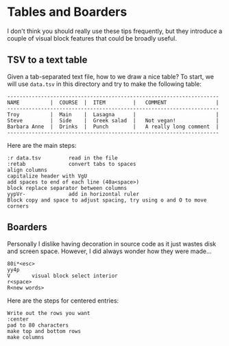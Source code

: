 # Tables and Boarders

I don't think you should really use these tips frequently, but they introduce
a couple of visual block features that could be broadly useful.

## TSV to a text table
Given a tab-separated text file, how to we draw a nice table?  To start, we will
use `data.tsv` in this directory and try to make the following table:
```
---------------------------------------------------------------------
NAME          |  COURSE  |  ITEM         |   COMMENT                |
---------------------------------------------------------------------
Troy          |  Main    |  Lasagna      |                          |
Steve         |  Side    |  Greek salad  |   Not vegan!             |
Barbara Anne  |  Drinks  |  Punch        |   A really long comment  |
---------------------------------------------------------------------
```
Here are the main steps:
```
:r data.tsv         read in the file
:retab              convert tabs to spaces
align columns
capitalize header with VgU
add spaces to end of each line (40a<space>)
block replace separator between columns
yypVr-              add in horizontal ruler
Block copy and space to adjust spacing, try using o and O to move corners
```

## Boarders
Personally I dislike having decoration in source code as it just wastes disk
and screen space.  However, I did always wonder how they were made...

```
80i*<esc>
yy4p
V       visual block select interior
r<space>
R<new words>
```
Here are the steps for centered entries:
```
Write out the rows you want
:center
pad to 80 characters
make top and bottom rows
make columns
```
